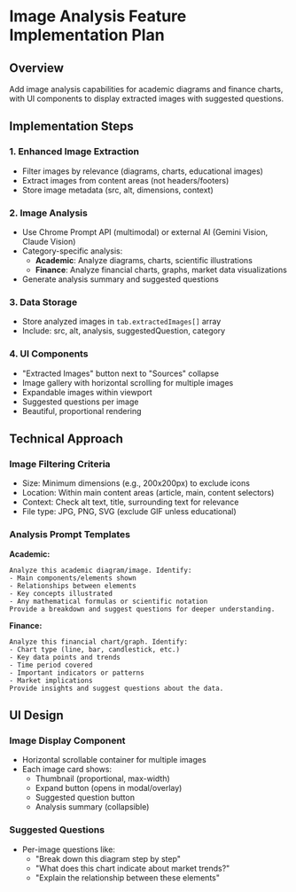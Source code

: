 # Image Analysis Feature Implementation Plan

## Overview
Add image analysis capabilities for academic diagrams and finance charts, with UI components to display extracted images with suggested questions.

## Implementation Steps

### 1. Enhanced Image Extraction
- Filter images by relevance (diagrams, charts, educational images)
- Extract images from content areas (not headers/footers)
- Store image metadata (src, alt, dimensions, context)

### 2. Image Analysis
- Use Chrome Prompt API (multimodal) or external AI (Gemini Vision, Claude Vision)
- Category-specific analysis:
  - **Academic**: Analyze diagrams, charts, scientific illustrations
  - **Finance**: Analyze financial charts, graphs, market data visualizations
- Generate analysis summary and suggested questions

### 3. Data Storage
- Store analyzed images in `tab.extractedImages[]` array
- Include: src, alt, analysis, suggestedQuestion, category

### 4. UI Components
- "Extracted Images" button next to "Sources" collapse
- Image gallery with horizontal scrolling for multiple images
- Expandable images within viewport
- Suggested questions per image
- Beautiful, proportional rendering

## Technical Approach

### Image Filtering Criteria
- Size: Minimum dimensions (e.g., 200x200px) to exclude icons
- Location: Within main content areas (article, main, content selectors)
- Context: Check alt text, title, surrounding text for relevance
- File type: JPG, PNG, SVG (exclude GIF unless educational)

### Analysis Prompt Templates

**Academic:**
```
Analyze this academic diagram/image. Identify:
- Main components/elements shown
- Relationships between elements
- Key concepts illustrated
- Any mathematical formulas or scientific notation
Provide a breakdown and suggest questions for deeper understanding.
```

**Finance:**
```
Analyze this financial chart/graph. Identify:
- Chart type (line, bar, candlestick, etc.)
- Key data points and trends
- Time period covered
- Important indicators or patterns
- Market implications
Provide insights and suggest questions about the data.
```

## UI Design

### Image Display Component
- Horizontal scrollable container for multiple images
- Each image card shows:
  - Thumbnail (proportional, max-width)
  - Expand button (opens in modal/overlay)
  - Suggested question button
  - Analysis summary (collapsible)

### Suggested Questions
- Per-image questions like:
  - "Break down this diagram step by step"
  - "What does this chart indicate about market trends?"
  - "Explain the relationship between these elements"


